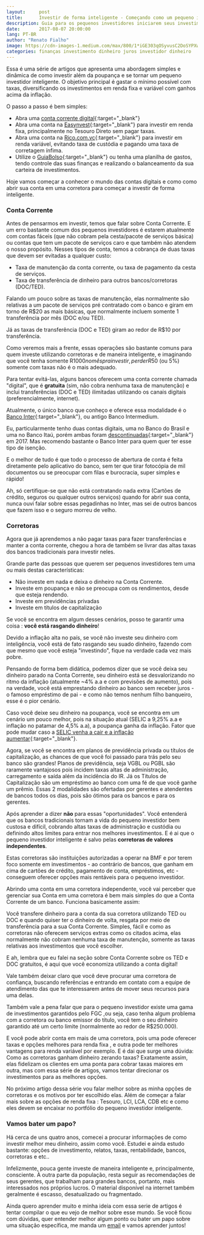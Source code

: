 ```yaml
---
layout:     post
title:      Investir de forma inteligente - Começando como um pequeno investidor
description: Guia para os pequenos investidores iniciarem seus investimentos de forma inteligente, com Conta Corrente Digital e contas em corretoras
date:       2017-08-07 20:00:00
lang: PT-BR
author: "Renato Fialho"
image: https://cdn-images-1.medium.com/max/800/1*iGE303qOSyvusC2DoSYPXw.jpeg
categories: finanças investimento dinheiro juros investidor dinheiro
---
```


Essa é uma série de artigos que apresenta uma abordagem simples e dinâmica de como investir além da poupança e se tornar um pequeno investidor inteligente. O objetivo principal é gastar o mínimo possível com taxas, diversificando os investimentos em renda fixa e variável com ganhos acima da inflação.

O passo a passo é bem simples:

- Abra uma [conta corrente digital](https://bancointer.com.br){:target="_blank"}
- Abra uma conta na [Easynvest](https://easynvest.com.br){:target="_blank"} para investir em renda fixa, principalmente no Tesouro Direto sem pagar taxas.
- Abra uma conta na [Rico.com.vc](https://rico.com.vc){:target="_blank"} para investir em renda variável, evitando taxa de custódia e pagando uma taxa de corretagem ínfima.
- Utilize o [GuiaBolso](https://www.guiabolso.com.br/){:target="_blank"} ou tenha uma planilha de gastos, tendo controle das suas finanças e realizando o balanceamento da sua carteira de investimentos.

Hoje vamos começar a conhecer o mundo das contas digitais e como como abrir sua conta em uma corretora para começar a investir de forma inteligente.

### Conta Corrente

Antes de pensarmos em investir, temos que falar sobre Conta Corrente. E um erro bastante comum dos pequenos investidores é estarem atualmente com contas fáceis (que não cobram pela cesta/pacote de serviços básica) ou contas que tem um pacote de serviços caro e que também não atendem o nosso propósito. Nesses tipos de conta, temos a cobrança de duas taxas que devem ser evitadas a qualquer custo:

- Taxa de manutenção da conta corrente, ou taxa de pagamento da cesta de serviços.
- Taxa de transferência de dinheiro para outros bancos/corretoras (DOC/TED).

Falando um pouco sobre as taxas de manutenção, elas normalmente são relativas a um pacote de serviços pré contratado com o banco e giram em torno de R$20 as mais básicas, que normalmente incluem somente 1 transferência por mês (DOC e/ou TED). 

Já as taxas de transferência (DOC e TED) giram ao redor de R$10 por transferência.

Como veremos mais a frente, essas operações são bastante comuns para quem investe utilizando corretoras e de maneira inteligente, e imaginando que você tenha somente R$1000 no mês pra investir, perder R$50 (ou 5%) somente com taxas não é o mais adequado.

Para tentar evitá-las, alguns bancos oferecem uma conta corrente chamada "digital", que é **gratuita** (sim, não cobra nenhuma taxa de manutenção) e inclui transferências (DOC e TED) ilimitadas utilizando os canais digitais (preferencialmente, internet).

Atualmente, o único banco que conheço e oferece essa modalidade é o [Banco Inter](https://bancointer.com.br){:target="_blank"}, ou antigo Banco Intermedium.

Eu, particularmente tenho duas contas digitais, uma no Banco do Brasil e uma no Banco Itaú, porém ambas foram [descontinuadas](https://www.conta-corrente.com/conta-digital/iconta/itau-acaba-com-iconta/){:target="_blank"} em 2017. Mas recomendo bastante o Banco Inter para quem quer ter esse tipo de isenção. 

E o melhor de tudo é que todo o processo de abertura de conta é feita diretamente pelo aplicativo do banco, sem ter que tirar fotocópia de mil documentos ou se preocupar com filas e burocracia, super simples e rápido!

Ah, só certifique-se que não está contratando nada extra (Cartões de crédito, seguros ou qualquer outros serviços) quando for abrir sua conta, nunca ouvi falar sobre essas pegadinhas no Inter, mas sei de outros bancos que fazem isso e o seguro morreu de velho.

### Corretoras

Agora que já aprendemos a não pagar taxas para fazer transferências e manter a conta corrente, chegou a hora de também se livrar das altas taxas dos bancos tradicionais para investir neles.

Grande parte das pessoas que querem ser pequenos investidores tem uma ou mais destas características:

- Não investe em nada e deixa o dinheiro na Conta Corrente.
- Investe em poupança e não se preocupa com os rendimentos, desde que esteja rendendo.
- Investe em previdências privadas
- Investe em títulos de capitalização

Se você se encontra em algum desses cenários, posso te garantir uma coisa : **você está rasgando dinheiro**!

Devido a inflação alta no país, se você não investe seu dinheiro com inteligência, você está de fato rasgando seu suado dinheiro, fazendo com que mesmo que você esteja "investindo", fique na verdade cada vez mais pobre.

Pensando de forma bem didática, podemos dizer que se você deixa seu dinheiro parado na Conta Corrente, seu dinheiro está se desvalorizando no ritmo da inflação (atualmente ~4% a.a e com previsões de aumento), pois na verdade, você está emprestando dinheiro ao banco sem receber juros - o famoso empréstimo de pai - e como não temos nenhum filho banqueiro, esse é o pior cenário.

Caso você deixe seu dinheiro na poupança, você se encontra em um cenário um pouco melhor, pois na situação atual (SELIC a 9,25% a.a e inflação no patamar de 4,5% a.a), a poupança ganha da inflação. Fator que pode mudar caso a [SELIC venha a cair e a inflação aumentar](http://www.infomoney.com.br/mercados/noticia/6858772/mercado-eleva-projecoes-para-inflacao-derruba-juros-para-2017-mostra){:target="_blank"}.

Agora, se você se encontra em planos de previdência privada ou títulos de capitalização, as chances de que você foi passado para trás pelo seu banco são grandes! Planos de previdência, seja VGBL ou PGBL são raramente vantajosos pois incidem taxas altas de administração, carregamento e saída além da incidência do IR. Já os Títulos de Capitalização são um empréstimo ao banco com uma fé de que você ganhe um prêmio. Essas 2 modalidades são ofertadas por gerentes e atendentes de bancos todos os dias, pois são ótimos para os bancos e para os gerentes.

Após aprender a dizer **não** para essas "oportunidades". Você entenderá que os bancos tradicionais tornam a vida do pequeno investidor bem custosa e difícil, cobrando altas taxas de administração e custódia ou definindo altos limites para entrar nos melhores investimentos. E é ai que o pequeno investidor inteligente é salvo pelas **corretoras de valores independentes**. 

Estas corretoras são instituições autorizadas a operar na BMF e por terem foco somente em investimentos - ao contrário de bancos, que ganham em cima de cartões de crédito, pagamento de conta, empréstimos, etc - conseguem oferecer opções mais rentáveis para o pequeno investidor.

Abrindo uma conta em uma corretora independente, você vai perceber que gerenciar sua Conta em uma corretora é bem mais simples do que a Conta Corrente de um banco. Funciona basicamente assim:

Você transfere dinheiro para a conta da sua corretora utilizando TED ou DOC e quando quiser ter o dinheiro de volta, resgata por meio de transferência para a sua Conta Corrente. Simples, fácil e como as corretoras não oferecem serviços extras como os citados acima, elas normalmente não cobram nenhuma taxa de manutenção, somente as taxas relativas aos investimentos que você escolher. 

E ah, lembra que eu falei na seção sobre Conta Corrente sobre os TED e DOC gratuitos, é aqui que você economiza utilizando a conta digital!

Vale também deixar claro que você deve procurar uma corretora de confiança, buscando referências e entrando em contato com a equipe de atendimento das que te interessarem antes de mover seus recursos para uma delas. 

Também vale a pena falar que para o pequeno investidor existe uma gama de investimentos garantidos pelo FGC ,ou seja, caso tenha algum problema com a corretora ou banco emissor do título, você tem o seu dinheiro garantido até um certo limite (normalmente ao redor de R$250.000).

E você pode abrir conta em mais de uma corretora, pois uma pode oferecer taxas e opções melhores para renda fixa , e outra pode ter melhores vantagens para renda variável por exemplo. E é dai que surge uma dúvida: Como as corretoras ganham dinheiro zerando taxas? Exatamente assim, elas fidelizam os clientes em uma ponta para cobrar taxas maiores em outra, mas com essa série de artigos, vamos tentar direcionar os investimentos para as melhores opções.

No próximo artigo dessa série vou falar melhor sobre as minha opções de corretoras e os motivos por ter escolhido elas. Além de começar a falar mais sobre as opções de renda fixa : Tesouro, LCI, LCA, CDB etc e como eles devem se encaixar no portfólio do pequeno investidor inteligente.

### Vamos bater um papo?

Há cerca de uns quatro anos, comecei a procurar informações de como investir melhor meu dinheiro, assim como você. Estudei e ainda estudo bastante: opções de investimento, relatos, taxas, rentabilidade, bancos, corretoras e etc..

Infelizmente, pouca gente investe de maneira inteligente e, principalmente, consciente. À outra parte da população, resta seguir as recomendações de seus gerentes, que trabalham para grandes bancos, portanto, mais interessados nos próprios lucros. O material disponível na internet também geralmente é escasso, desatualizado ou fragmentado.

Ainda quero aprender muito e minha ideia com essa serie de artigos é tentar compilar o que eu vejo de melhor sobre esse mundo. Se você ficou com dúvidas, quer entender melhor algum ponto ou bater um papo sobre uma situação específica, me manda um [email](/contact) e vamos aprender juntos!
